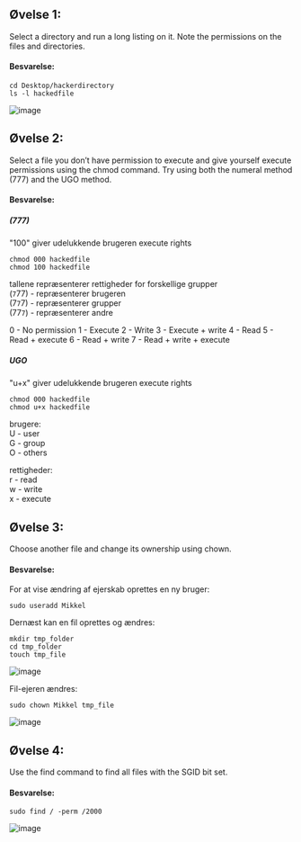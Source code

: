 ## Øvelse 1:
Select a directory and run a long listing on it. Note the permissions on the 
files and directories.

#### Besvarelse:
   
```shell
cd Desktop/hackerdirectory
ls -l hackedfile
```

![image](https://user-images.githubusercontent.com/70659124/217213123-c780956d-1933-4a27-ac40-0d533b64eebd.png)

## Øvelse 2:
Select a file you don’t have permission to execute and give yourself execute 
permissions using the chmod command. Try using both the numeral method 
(777) and the UGO method.

#### Besvarelse:

##### (777)
"100" giver udelukkende brugeren execute rights
```shell
chmod 000 hackedfile
chmod 100 hackedfile
```

tallene repræsenterer rettigheder for forskellige grupper  
(```7```77) - repræsenterer brugeren  
(7```7```7) - repræsenterer grupper  
(77```7```) - repræsenterer andre

0 - No permission
1 - Execute
2 - Write
3 - Execute + write
4 - Read
5 - Read + execute
6 - Read + write
7 - Read + write + execute


   
##### UGO
"u+x" giver udelukkende brugeren execute rights
```shell
chmod 000 hackedfile
chmod u+x hackedfile
```

brugere:  
U - user  
G - group  
O - others

rettigheder:  
r - read  
w - write  
x - execute

## Øvelse 3:
Choose another file and change its ownership using chown.

#### Besvarelse:
For at vise ændring af ejerskab oprettes en ny bruger:
   
```shell
sudo useradd Mikkel
```
Dernæst kan en fil oprettes og ændres:

```shell
mkdir tmp_folder
cd tmp_folder
touch tmp_file
```
![image](https://user-images.githubusercontent.com/70659124/218725320-1eca7317-c3e3-4d57-bdb9-c547796db818.png)

Fil-ejeren ændres:
```shell
sudo chown Mikkel tmp_file
```
![image](https://user-images.githubusercontent.com/70659124/218722772-05ee2fbb-967d-442b-8bc4-894a4a9bec6e.png)


## Øvelse 4:
Use the find command to find all files with the SGID bit set.

#### Besvarelse:
   
```shell
sudo find / -perm /2000 
```
![image](https://user-images.githubusercontent.com/70659124/218730493-5144327b-8ab2-4730-a962-c4a13809287a.png)

